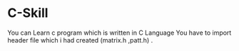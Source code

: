 # C-Skill
You can Learn c program which is written in C Language
You have to import header file which i had created (matrix.h ,patt.h) .
